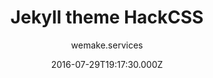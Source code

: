 ---
title: Jekyll theme HackCSS
github: 'https://github.com/wemake-services/jekyll-theme-hackcss'
demo: 'https://wemake.services/jekyll-theme-hackcss/'
author: wemake.services
ssg:
  - Jekyll
cms:
  - No Cms
date: 2016-07-29T19:17:30.000Z
github_branch: gh-pages
description: Dead simple CSS framework now with Jekyll.
stale: true
---